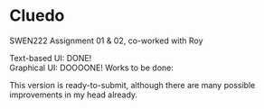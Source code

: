 # Cluedo
SWEN222 Assignment 01 & 02, co-worked with Roy

Text-based UI: DONE!   
Graphical UI: DOOOONE!
Works to be done:   

  

This version is ready-to-submit, although there are many possible improvements in my head already.

